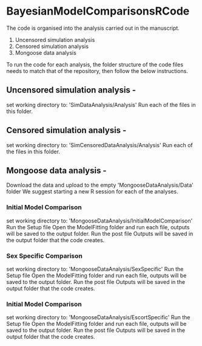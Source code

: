 # BayesianModelComparisonsRCode

The code is organised into the analysis carried out in the manuscript.
1. Uncensored simulation analysis
2. Censored simulation analysis
3. Mongoose data analysis

To run the code for each analysis, the folder structure of the code files needs to match that of the repository, then follow the below instructions.

## Uncensored simulation analysis - 
set working directory to: 'SimDataAnalysis/Analysis'
Run each of the files in this folder.

## Censored simulation analysis -
set working directory to: 'SimCensoredDataAnalysis/Analysis'
Run each of the files in this folder.

## Mongoose data analysis -
Download the data and upload to the empty 'MongooseDataAnalysis/Data' folder
We suggest starting a new R session for each of the analyses.

### Initial Model Comparison
set working directory to: 'MongooseDataAnalysis/InitialModelComparison'
Run the Setup file
Open the ModelFitting folder and run each file, outputs will be saved to the output folder.
Run the post file
Outputs will be saved in the output folder that the code creates.

### Sex Specific Comparison
set working directory to: 'MongooseDataAnalysis/SexSpecific'
Run the Setup file
Open the ModelFitting folder and run each file, outputs will be saved to the output folder.
Run the post file
Outputs will be saved in the output folder that the code creates.

### Initial Model Comparison
set working directory to: 'MongooseDataAnalysis/EscortSpecific'
Run the Setup file
Open the ModelFitting folder and run each file, outputs will be saved to the output folder.
Run the post file
Outputs will be saved in the output folder that the code creates.



